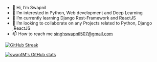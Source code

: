 - 👋 Hi, I’m Swapnil
- 👀 I’m interested in Python, Web development and Deep Learning
- 🌱 I’m currently learning Django Rest-Framework and ReactJS
- 💞️ I’m looking to collaborate on any Projects related to Python, Django ,ReactJS
- 📫 How to reach me singhswapnil507@gmail.com



[![GitHub Streak](https://github-readme-streak-stats.herokuapp.com?user=swapfM&theme=dark&hide_border=true)](https://git.io/streak-stats)

[![swapfM's GitHub stats](https://github-readme-stats.vercel.app/api?username=swapfM)](https://github.com/anuraghazra/github-readme-stats)


<!---
swapfM/swapfM is a ✨ special ✨ repository because its `README.md` (this file) appears on your GitHub profile.
You can click the Preview link to take a look at your changes.
  ![Snake animation](https://github.com/swapfM/sawwesome/blob/main/naja-rocks-swapfM.svg)
  [![Top Langs](https://github-readme-stats-git-masterrstaa-rickstaa.vercel.app/api/top-langs/?username=swapfM)](https://github.com/swapfM/github-readme-stats)
--->




  
